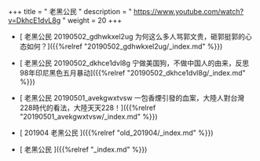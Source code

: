 +++
title = " 老黑公民 "
description = " https://www.youtube.com/watch?v=DkhcE1dvL8g "
weight = 20
+++




* [ 老黑公民 20190502_gdhwkxel2ug 为何这么多人骂郭文贵，砸郭挺郭的心态如何？]({{%relref "20190502_gdhwkxel2ug/_index.md" %}})


* [ 老黑公民 20190502_dkhce1dvl8g 宁做美国狗，不做中国人的由来，反思98年印尼黑色五月暴动]({{%relref "20190502_dkhce1dvl8g/_index.md" %}})


* [ 老黑公民 20190501_avekgwxtvsw 一包香煙引發的血案，大陸人對台灣228時代的看法，大陸天天228！]({{%relref "20190501_avekgwxtvsw/_index.md" %}})



* [ 201904 老黑公民 ]({{%relref "old_201904/_index.md" %}})


* [ 老黑公民 ]({{%relref "_index.md" %}})

